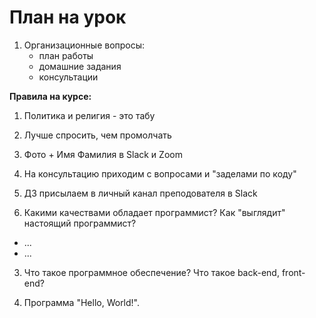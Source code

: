 # План на урок
1. Организационные вопросы:
   - план работы 
   - домашние задания
   - консультации

**Правила на курсе:**
1. Политика и религия - это табу
2. Лучше спросить, чем промолчать
3. Фото + Имя Фамилия в Slack и Zoom 
4. На консультацию приходим с вопросами и "заделами по коду"
5. ДЗ присылаем в личный канал преподователя в Slack


2. Какими качествами обладает программист? 
Как "выглядит" настоящий программист?
- ...
- ...

3. Что такое программное обеспечение? Что такое back-end, front-end?


4. Программа "Hello, World!".
